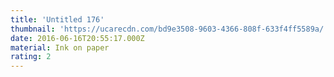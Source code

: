```yaml
---
title: 'Untitled 176'
thumbnail: 'https://ucarecdn.com/bd9e3508-9603-4366-808f-633f4ff5589a/'
date: 2016-06-16T20:55:17.000Z
material: Ink on paper
rating: 2
---
```

